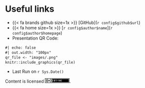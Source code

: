 # Useful links


- {{< fa brands github size=1x >}} [GitHub](`r config$github$url`)
- {{< fa home size=1x >}} [`r config$author$name`](`r config$author$homepage`)
- Presentation QR Code:

```{r}
#| echo: false
#| out.width: "100px"
qr_file <- "images/.png"
knitr::include_graphics(qr_file)
```

- Last Run on `r Sys.Date()`

Content is licensed [![License: CC BY-NC 4.0](images/cc-by-nc-80x15.png)](https://creativecommons.org/licenses/by-nc/4.0/).
